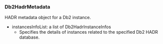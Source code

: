 ### Db2HadrMetadata
HADR metadata object for a Db2 instance.

- instancesInfoList: a list of Db2HadrInstanceInfos
  - Specifies the details of instances related to the specified Db2 HADR database.
